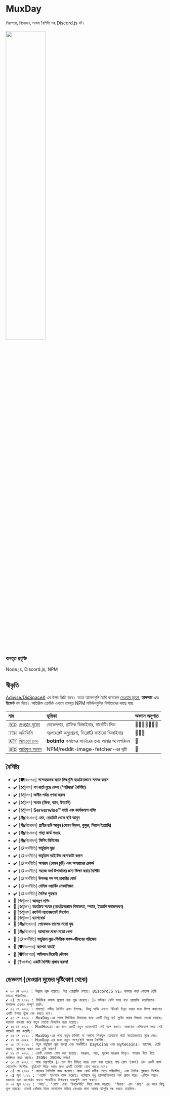 # MuxDay
নিরাপত্তা, বিনোদন, সংযম বৈশিষ্ট্য সহ Discord.js বট। <br /><br />
<img src="https://muxday.dewanmukto.com/assets/images/MuxDay_bot_banner.png" width="50%">

### ব্যবহৃত প্রযুক্তি
Node.js, Discord.js, NPM

## স্বীকৃতি
[Adivise/DisSpaceX](https://github.com/Adivise/DisSpaceX) এর উপর ভিত্তি করে। 
স্বতন্ত্র আদেশগুলি তৈরি করেছেন [দেওয়ান মুক্তো](https://github.com/dmimukto), **হ্যান্ডলার** এবং **ইভেন্ট** বাদ দিয়ে। 
অতিরিক্ত ক্রেডিট এখানে ব্যবহৃত NPM মডিউলগুলির নির্মাতাদের কাছে যায়৷

|নাম|ভূমিকা|অবদান অনুপাত|
|:---|:---|:---|
|🇧🇩️ [দেওয়ান মুক্তো](https://github.com/dmimukto)|ডেভেলপার, গ্রাফিক ডিজাইনার, মার্কেটিং লিড|🏅🏅🏅🏅🏅🏅🏅|
|🇹🇭️ [অডিভিসি](https://github.com/Adivise/)|বয়লারপ্লেট অনুপ্রেরণা, ডিরেক্টরি কাঠামো ডিজাইনার|🏅🏅🏅|
|🇦🇹 [মিল্রাতো দেভ](https://github.com/Tomato6966)|**botinfo** কমান্ডের সার্ভারের তথ্য আনার অ্যালগরিদম|🏅|
|🇧🇩️ [আরিফুল আলম](https://github.com/arifszn)|NPM/reddit-image-fetcher-এর স্রষ্টা|🏅|


## বৈশিষ্ট্য
- ✔️ [🛡️নিরাপত্তা] **সন্দেহজনক স্ক্যাম লিঙ্কগুলি স্বয়ংক্রিয়ভাবে সনাক্ত করুন**
- ✔️ [⚒️টুলস] **গণ বার্তা মুছে ফেলা ('পরিষ্কার' বৈশিষ্ট্য)**
- ✔️ [⚒️টুলস] **অসীম পর্যন্ত গণনা করুন**
- ✔️ [⚒️টুলস] **সংযম (কিক, ব্যান, ইত্যাদি)**
- ✔️ [⚒️টুলস] **Serverwise™️ বার্তা এবং কার্যকলাপ লগিং**
- ✔️ [🎭বিনোদন] **মেম, রেডডিট থেকে ছবি আনুন**
- ✔️ [🎭বিনোদন] **প্রাণীর ছবি আনুন (যেমন বিড়াল, কুকুর, শিয়াল ইত্যাদি)**
- ✔️ [🎭বিনোদন] **গাছা কার্ড সংগ্রহ**
- ✔️ [🎭বিনোদন] **ফিশিং মিনিগেম**
- ✔️ [🪙অর্থনীতি] **ভার্চুয়াল মুদ্রা**
- ✔️ [🪙অর্থনীতি] **ভার্চুয়াল আইটেম কেনাকাটা করুন**
- ✔️ [🪙অর্থনীতি] **অপরাধ (যেমন চুরি) এবং অপরাধের রেকর্ড**
- ✔️ [🪙অর্থনীতি] **সহজে অর্থ উপার্জনের জন্য ভিক্ষা করার বৈশিষ্ট্য**
- ✔️ [🪙অর্থনীতি] **উপলব্ধ পদ সহ চাকরির বোর্ড**
- ✔️ [🪙অর্থনীতি] **বেসিক ওয়ার্কিং মেকানিজম**
- ✔️ [🪙অর্থনীতি] **দৈনিক পুরস্কার**
- 🚧 [⚒️টুলস] **আমন্ত্রণ লগিং**
- 🚧 [⚒️টুলস] **স্বয়ংক্রিয় সংযম (স্বয়ংক্রিয়ভাবে বিষাক্ততা, স্প্যাম, ইত্যাদি সনাক্তকরণ)**
- 🚧 [⚒️টুলস] **কন্টেন্ট ম্যানেজমেন্ট সিস্টেম**
- 🚧 [⚒️টুলস] **ড্যাশবোর্ড**
- 🚧 [🎭বিনোদন] ***পোকেমন*-তাসের মতো যুদ্ধ**
- 🚧 [🎭বিনোদন] ***আমাদের মধ্যে*-মতো খেলা**
- 🚧 [🪙অর্থনীতি] **ভার্চুয়াল মুদ্রা-ভিত্তিক বাস্তব-জীবনের পরিষেবা**
- 🚧 [🛡️নিরাপত্তা] **ক্যাপচা যাচাই**
- 🚧 [🛡️নিরাপত্তা] **অভিযান বিরোধী কৌশল**
- 🚧 [❓কাস্টম] **একটি বৈশিষ্ট্য প্রস্তাব করুন!**

## ডেভলগ (দেওয়ান মুক্তের দৃষ্টিকোণ থেকে)
```
✔️ ২০ মে ২০২২ : উন্নয়ন শুরু হয়েছে। উগ্র প্রোগ্রামিং চলছে। DiscordJS v1৩ ব্যবহার করে বোতাম তৈরি করতে পরিচালিত।
✔️ ২1 মে ২০২২ : মিউজিক কমান্ড প্রয়োগ করা শুরু করেছে। 1০ ঘন্টারও বেশি সময় ধরে প্রোগ্রামিং করেছিলেন। ফলাফল এখনও সম্পূর্ণ হয়নি.
✔️ ২২ মে ২০২২ : সাফল্য! সঙ্গীত বৈশিষ্ট্য এখন উপলব্ধ. কিন্তু আমি এখনও বিটরেট উন্নত করার জন্য বিলম্ব কমানোর একটি উপায় খুঁজে বের করতে হবে।
✔️ ২৩ মে ২০২২ : MuxDay-এর সমস্ত মিউজিক ফিচারের জন্য একটি ভিন্ন বটে স্যুইচ করার সিদ্ধান্ত নেওয়া হয়েছে। ক্যানভা ব্যবহার করে নতুন লোগো ডিজাইন করা হয়েছে।
✔️ ২৪ মে ২০২২ : MuxMusic-এর জন্য একটি নতুন ওয়েবসাইট সেট আপ করুন। আজকের বেশিরভাগ সময় সেই কাজেই ব্যয় করেছি।
✔️ ২৬ মে ২০২২ : MuxDay-এর জন্য নতুন বৈশিষ্ট্য যা অজানা লিঙ্কযুক্ত যেকোনো বার্তা স্বয়ংক্রিয়ভাবে মুছে দেয়।
✔️ ২৭ মে ২০২২ : MuxDay-এর জন্য নতুন মেমে/ছবি আনার বৈশিষ্ট্য।
✔️ ২৮ মে ২০২২ : নতুন ভার্চুয়াল মুদ্রা ব্যবস্থা এবং অর্থনীতি! DayCoins এবং NyteCoins। ব্যালেন্স, তৈরি করুন, স্থানান্তর করুন এবং চুরি করুন!
✔️ ২৯ মে ২০২২ : একটি দোকান যোগ করা হয়েছে। সরঞ্জাম, অস্ত্র, সুরক্ষা সরঞ্জাম কিনুন। অপরাধ ধীরে ধীরে কাঙ্ক্ষিত মাত্রা বাড়ায়। JSONs JSONs সর্বত্র!
✔️ ৩০ মে ২০২২ : আজ অগ্রগতির 1০ তম দিন চিহ্নিত করে৷ যোগ করা হয়েছে গাছ রোল (কার্ড) এবং একটি কার্ড শোকেসিং সিস্টেম। ডুপ্লিকেট বিক্রি করার জন্য একটি বৈশিষ্ট্য যোগ করতে হবে।
✔️ ৩1 মে ২০২২ : কাজের বৈশিষ্ট্যে কাজ করেছে। কাজ বোর্ড সঠিক পেতে পরিচালিত, এবং দৈনিক পুরস্কার সিস্টেম.
✔️ ০1 জুন ২০২২ : 'ওয়ার্ক' ফাংশনে কাজ করেছে। বর্তমানে শুধু তাত্ক্ষণিকভাবে অর্থ প্রদান করে। এটিকে আরও মজাদার এবং চ্যালেঞ্জিং করতে পরবর্তীতে বিস্ময়কর কাজগুলি যোগ করবে।
🔥 ০২ জুন ২০২২ : 'মাছ', 'সেল' এবং 'ইনভেন্টরি' নিয়ে কাজ করেছে। 'বিক্রয়' এবং 'মাছ' এর সাথে কিছু ভুল হয়েছে। চাকরি খোঁজার দিকে মনোযোগ সরিয়ে নেওয়ার জন্য আমার বটগুলি বন্ধ করতে হয়েছিল।
```
